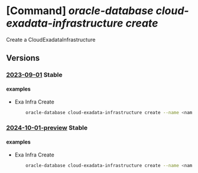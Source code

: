 # [Command] _oracle-database cloud-exadata-infrastructure create_

Create a CloudExadataInfrastructure

## Versions

### [2023-09-01](/Resources/mgmt-plane/L3N1YnNjcmlwdGlvbnMve30vcmVzb3VyY2Vncm91cHMve30vcHJvdmlkZXJzL29yYWNsZS5kYXRhYmFzZS9jbG91ZGV4YWRhdGFpbmZyYXN0cnVjdHVyZXMve30=/2023-09-01.xml) **Stable**

<!-- mgmt-plane /subscriptions/{}/resourcegroups/{}/providers/oracle.database/cloudexadatainfrastructures/{} 2023-09-01 -->

#### examples

- Exa Infra Create
    ```bash
        oracle-database cloud-exadata-infrastructure create --name <name> --resource-group <RG name> --zones <2> --compute-count 2<> --display-name <display name> --shape Exadata.X9M --storage-count <2> --location <location>
    ```

### [2024-10-01-preview](/Resources/mgmt-plane/L3N1YnNjcmlwdGlvbnMve30vcmVzb3VyY2Vncm91cHMve30vcHJvdmlkZXJzL29yYWNsZS5kYXRhYmFzZS9jbG91ZGV4YWRhdGFpbmZyYXN0cnVjdHVyZXMve30=/2024-10-01-preview.xml) **Stable**

<!-- mgmt-plane /subscriptions/{}/resourcegroups/{}/providers/oracle.database/cloudexadatainfrastructures/{} 2024-10-01-preview -->

#### examples

- Exa Infra Create
    ```bash
        oracle-database cloud-exadata-infrastructure create --name <name> --resource-group <RG name> --zones <2> --compute-count 2<> --display-name <display name> --shape Exadata.X9M --storage-count <2> --location <location>
    ```
